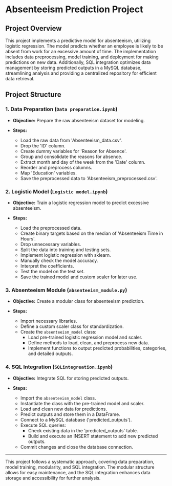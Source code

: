 # Absenteeism Prediction Project

## Project Overview
This project implements a predictive model for absenteeism, utilizing logistic regression. The model predicts whether an employee is likely to be absent from work for an excessive amount of time. The implementation includes data preprocessing, model training, and deployment for making predictions on new data. Additionally, SQL integration optimizes data management by storing predicted outputs in a MySQL database, streamlining analysis and providing a centralized repository for efficient data retrieval.



## Project Structure

### 1. Data Preparation (`Data preparation.ipynb`)

- **Objective:** Prepare the raw absenteeism dataset for modeling.

- **Steps:**
  - Load the raw data from 'Absenteeism_data.csv'.
  - Drop the 'ID' column.
  - Create dummy variables for 'Reason for Absence'.
  - Group and consolidate the reasons for absence.
  - Extract month and day of the week from the 'Date' column.
  - Reorder and preprocess columns.
  - Map 'Education' variables.
  - Save the preprocessed data to 'Absenteeism_preprocessed.csv'.

### 2. Logistic Model (`Logistic model.ipynb`)

- **Objective:** Train a logistic regression model to predict excessive absenteeism.

- **Steps:**
  - Load the preprocessed data.
  - Create binary targets based on the median of 'Absenteeism Time in Hours'.
  - Drop unnecessary variables.
  - Split the data into training and testing sets.
  - Implement logistic regression with sklearn.
  - Manually check the model accuracy.
  - Interpret the coefficients.
  - Test the model on the test set.
  - Save the trained model and custom scaler for later use.

### 3. Absenteeism Module (`absenteeism_module.py`)

- **Objective:** Create a modular class for absenteeism prediction.

- **Steps:**
  - Import necessary libraries.
  - Define a custom scaler class for standardization.
  - Create the `absenteeism_model` class:
    - Load pre-trained logistic regression model and scaler.
    - Define methods to load, clean, and preprocess new data.
    - Implement functions to output predicted probabilities, categories, and detailed outputs.

### 4. SQL Integration (`SQLintegreation.ipynb`)

- **Objective:** Integrate SQL for storing predicted outputs.

- **Steps:**
  - Import the `absenteeism_model` class.
  - Instantiate the class with the pre-trained model and scaler.
  - Load and clean new data for predictions.
  - Predict outputs and store them in a DataFrame.
  - Connect to a MySQL database ('predicted_outputs').
  - Execute SQL queries:
    - Check existing data in the 'predicted_outputs' table.
    - Build and execute an INSERT statement to add new predicted outputs.
  - Commit changes and close the database connection.

---

This project follows a systematic approach, covering data preparation, model training, modularity, and SQL integration. The modular structure allows for easy maintenance, and the SQL integration enhances data storage and accessibility for further analysis.
